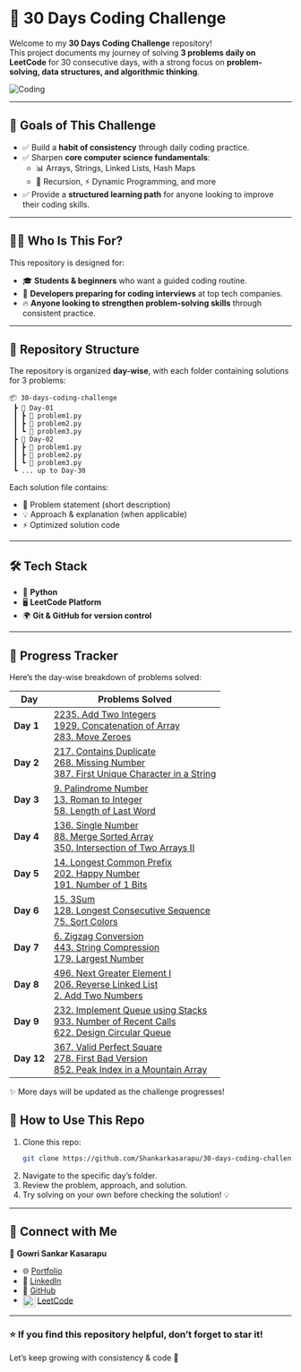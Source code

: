 # 🚀 30 Days Coding Challenge  

Welcome to my **30 Days Coding Challenge** repository!  
This project documents my journey of solving **3 problems daily on LeetCode** for 30 consecutive days, with a strong focus on **problem-solving, data structures, and algorithmic thinking**.  

![Coding](https://media.giphy.com/media/L1R1tvI9svkIWwpVYr/giphy.gif)  

---

## 🎯 Goals of This Challenge  
- ✅ Build a **habit of consistency** through daily coding practice.  
- ✅ Sharpen **core computer science fundamentals**:  
  - 📊 Arrays, Strings, Linked Lists, Hash Maps  
  - 🔄 Recursion, ⚡ Dynamic Programming, and more  
- ✅ Provide a **structured learning path** for anyone looking to improve their coding skills.  

---

## 👨‍💻 Who Is This For?  
This repository is designed for:  
- 🎓 **Students & beginners** who want a guided coding routine.  
- 💼 **Developers preparing for coding interviews** at top tech companies.  
- 🔥 **Anyone looking to strengthen problem-solving skills** through consistent practice.  

---

## 📂 Repository Structure  
The repository is organized **day-wise**, with each folder containing solutions for 3 problems:  

```
📦 30-days-coding-challenge
 ┣ 📂 Day-01
 ┃ ┣ 📜 problem1.py
 ┃ ┣ 📜 problem2.py
 ┃ ┗ 📜 problem3.py
 ┣ 📂 Day-02
 ┃ ┣ 📜 problem1.py
 ┃ ┣ 📜 problem2.py
 ┃ ┗ 📜 problem3.py
 ┗ ... up to Day-30
```

Each solution file contains:  
- 📝 Problem statement (short description)  
- 💡 Approach & explanation (when applicable)  
- ⚡ Optimized solution code  

---

## 🛠️ Tech Stack  
- 🐍 **Python**  
- 🖥️ **LeetCode Platform**  
- 🌍 **Git & GitHub for version control**  

---

## 📌 Progress Tracker  

Here’s the day-wise breakdown of problems solved:  

| Day        | Problems Solved |
| ---------- | ---------------------------------------------------------------------------------------------------------------------------------------------------------------------------------------------------------------------------------------------------------------------------------- |
| **Day 1**  | [2235. Add Two Integers](https://leetcode.com/problems/add-two-integers/) <br> [1929. Concatenation of Array](https://leetcode.com/problems/concatenation-of-array/) <br> [283. Move Zeroes](https://leetcode.com/problems/move-zeroes/)                                           |
| **Day 2**  | [217. Contains Duplicate](https://leetcode.com/problems/contains-duplicate/) <br> [268. Missing Number](https://leetcode.com/problems/missing-number/) <br> [387. First Unique Character in a String](https://leetcode.com/problems/first-unique-character-in-a-string/)           |
| **Day 3**  | [9. Palindrome Number](https://leetcode.com/problems/palindrome-number/) <br> [13. Roman to Integer](https://leetcode.com/problems/roman-to-integer/) <br> [58. Length of Last Word](https://leetcode.com/problems/length-of-last-word/)                                           |
| **Day 4**  | [136. Single Number](https://leetcode.com/problems/single-number/) <br> [88. Merge Sorted Array](https://leetcode.com/problems/merge-sorted-array/) <br> [350. Intersection of Two Arrays II](https://leetcode.com/problems/intersection-of-two-arrays-ii/)                        |
| **Day 5**  | [14. Longest Common Prefix](https://leetcode.com/problems/longest-common-prefix/) <br> [202. Happy Number](https://leetcode.com/problems/happy-number/) <br> [191. Number of 1 Bits](https://leetcode.com/problems/number-of-1-bits/)                                              |
| **Day 6**  | [15. 3Sum](https://leetcode.com/problems/3sum/) <br> [128. Longest Consecutive Sequence](https://leetcode.com/problems/longest-consecutive-sequence/) <br> [75. Sort Colors](https://leetcode.com/problems/sort-colors/)                                                           |
| **Day 7**  | [6. Zigzag Conversion](https://leetcode.com/problems/zigzag-conversion/) <br> [443. String Compression](https://leetcode.com/problems/string-compression/) <br> [179. Largest Number](https://leetcode.com/problems/largest-number/)                                               |
| **Day 8**  | [496. Next Greater Element I](https://leetcode.com/problems/next-greater-element-i/) <br> [206. Reverse Linked List](https://leetcode.com/problems/reverse-linked-list/) <br> [2. Add Two Numbers](https://leetcode.com/problems/add-two-numbers/)                                 |
| **Day 9**  | [232. Implement Queue using Stacks](https://leetcode.com/problems/implement-queue-using-stacks/) <br> [933. Number of Recent Calls](https://leetcode.com/problems/number-of-recent-calls/) <br> [622. Design Circular Queue](https://leetcode.com/problems/design-circular-queue/) |
| **Day 12** | [367. Valid Perfect Square](https://leetcode.com/problems/valid-perfect-square/) <br> [278. First Bad Version](https://leetcode.com/problems/first-bad-version/) <br> [852. Peak Index in a Mountain Array](https://leetcode.com/problems/peak-index-in-a-mountain-array/)         |

✨ More days will be updated as the challenge progresses!  



## 🌟 How to Use This Repo  
1. Clone this repo:  
   ```bash
   git clone https://github.com/Shankarkasarapu/30-days-coding-challenge.git
   ```
2. Navigate to the specific day’s folder.  
3. Review the problem, approach, and solution.  
4. Try solving on your own before checking the solution! 💡  

---

## 🔗 Connect with Me  
👤 **Gowri Sankar Kasarapu**  
- 🌐 [Portfolio](https://portfolio-1-wukh.onrender.com)  
- 💼 [LinkedIn](https://www.linkedin.com/in/gowri-shankar-kasarapu-75112623a)  
- 🐙 [GitHub](https://github.com/Shankarkasarapu)
- <img src="https://upload.wikimedia.org/wikipedia/commons/1/19/LeetCode_logo_black.png" width="22" height="22" align="absmiddle" /> [LeetCode](https://leetcode.com/Shankarkasarapu)
  
---

### ⭐ If you find this repository helpful, don’t forget to **star** it!  
Let’s keep growing with consistency & code 🚀  

